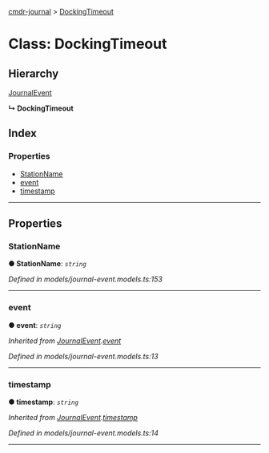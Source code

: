 [cmdr-journal](../README.md) > [DockingTimeout](../classes/dockingtimeout.md)



# Class: DockingTimeout

## Hierarchy


 [JournalEvent](journalevent.md)

**↳ DockingTimeout**







## Index

### Properties

* [StationName](dockingtimeout.md#stationname)
* [event](dockingtimeout.md#event)
* [timestamp](dockingtimeout.md#timestamp)



---
## Properties
<a id="stationname"></a>

###  StationName

**●  StationName**:  *`string`* 

*Defined in models/journal-event.models.ts:153*





___

<a id="event"></a>

###  event

**●  event**:  *`string`* 

*Inherited from [JournalEvent](journalevent.md).[event](journalevent.md#event)*

*Defined in models/journal-event.models.ts:13*





___

<a id="timestamp"></a>

###  timestamp

**●  timestamp**:  *`string`* 

*Inherited from [JournalEvent](journalevent.md).[timestamp](journalevent.md#timestamp)*

*Defined in models/journal-event.models.ts:14*





___


